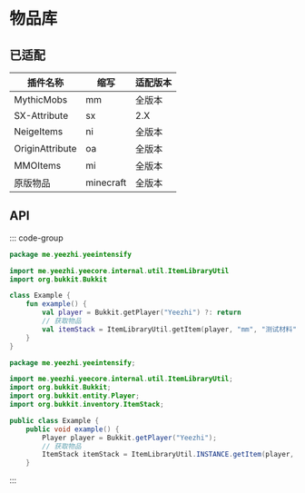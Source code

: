 # 物品库

## 已适配

| 插件名称            | 缩写        | 适配版本 |
|-----------------|-----------|------|
| MythicMobs      | mm        | 全版本  |
| SX-Attribute    | sx        | 2.X  |
| NeigeItems      | ni        | 全版本  |
| OriginAttribute | oa        | 全版本  |
| MMOItems        | mi        | 全版本  |
| 原版物品            | minecraft | 全版本  |

## API

::: code-group

```kotlin [Kotlin]
package me.yeezhi.yeeintensify

import me.yeezhi.yeecore.internal.util.ItemLibraryUtil
import org.bukkit.Bukkit

class Example {
    fun example() {
        val player = Bukkit.getPlayer("Yeezhi") ?: return
        // 获取物品
        val itemStack = ItemLibraryUtil.getItem(player, "mm", "测试材料")
    }
}
```

```java [Java]
package me.yeezhi.yeeintensify;

import me.yeezhi.yeecore.internal.util.ItemLibraryUtil;
import org.bukkit.Bukkit;
import org.bukkit.entity.Player;
import org.bukkit.inventory.ItemStack;

public class Example {
    public void example() {
        Player player = Bukkit.getPlayer("Yeezhi");
        // 获取物品
        ItemStack itemStack = ItemLibraryUtil.INSTANCE.getItem(player, "mm", "测试材料");
    }

```

:::

